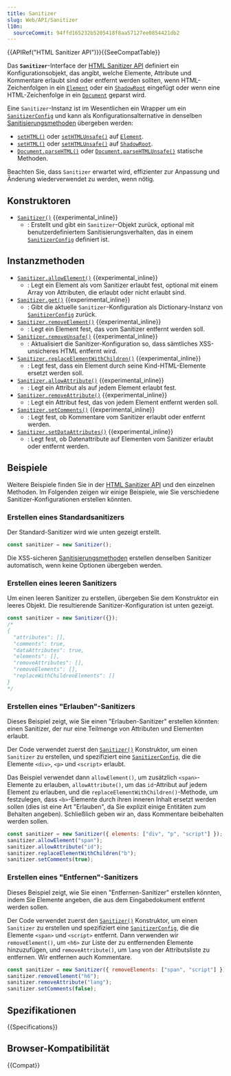 ```yaml
---
title: Sanitizer
slug: Web/API/Sanitizer
l10n:
  sourceCommit: 94ffd165232b5205418f8aa57127ee0854421db2
---
```


{{APIRef("HTML Sanitizer API")}}{{SeeCompatTable}}

Das **`Sanitizer`**-Interface der [HTML Sanitizer API](/de/docs/Web/API/HTML_Sanitizer_API) definiert ein Konfigurationsobjekt, das angibt, welche Elemente, Attribute und Kommentare erlaubt sind oder entfernt werden sollten, wenn HTML-Zeichenfolgen in ein [`Element`](/de/docs/Web/API/Element) oder ein [`ShadowRoot`](/de/docs/Web/API/ShadowRoot) eingefügt oder wenn eine HTML-Zeichenfolge in ein [`Document`](/de/docs/Web/API/Document) geparst wird.

Eine `Sanitizer`-Instanz ist im Wesentlichen ein Wrapper um ein [`SanitizerConfig`](/de/docs/Web/API/SanitizerConfig) und kann als Konfigurationsalternative in denselben [Sanitisierungsmethoden](/de/docs/Web/API/HTML_Sanitizer_API#sanitization_methods) übergeben werden:

- [`setHTML()`](/de/docs/Web/API/Element/setHTML) oder [`setHTMLUnsafe()`](/de/docs/Web/API/Element/setHTMLUnsafe) auf [`Element`](/de/docs/Web/API/Element).
- [`setHTML()`](/de/docs/Web/API/ShadowRoot/setHTML) oder [`setHTMLUnsafe()`](/de/docs/Web/API/ShadowRoot/setHTMLUnsafe) auf [`ShadowRoot`](/de/docs/Web/API/ShadowRoot).
- [`Document.parseHTML()`](/de/docs/Web/API/Document/parseHTML_static) oder [`Document.parseHTMLUnsafe()`](/de/docs/Web/API/Document/parseHTMLUnsafe_static) statische Methoden.

Beachten Sie, dass `Sanitizer` erwartet wird, effizienter zur Anpassung und Änderung wiederverwendet zu werden, wenn nötig.

## Konstruktoren

- [`Sanitizer()`](/de/docs/Web/API/Sanitizer/Sanitizer) {{experimental_inline}}
  - : Erstellt und gibt ein `Sanitizer`-Objekt zurück, optional mit benutzerdefiniertem Sanitisierungsverhalten, das in einem [`SanitizerConfig`](/de/docs/Web/API/SanitizerConfig) definiert ist.

## Instanzmethoden

- [`Sanitizer.allowElement()`](/de/docs/Web/API/Sanitizer/allowElement) {{experimental_inline}}
  - : Legt ein Element als vom Sanitizer erlaubt fest, optional mit einem Array von Attributen, die erlaubt oder nicht erlaubt sind.
- [`Sanitizer.get()`](/de/docs/Web/API/Sanitizer/get) {{experimental_inline}}
  - : Gibt die aktuelle `Sanitizer`-Konfiguration als Dictionary-Instanz von [`SanitizerConfig`](/de/docs/Web/API/SanitizerConfig) zurück.
- [`Sanitizer.removeElement()`](/de/docs/Web/API/Sanitizer/removeElement) {{experimental_inline}}
  - : Legt ein Element fest, das vom Sanitizer entfernt werden soll.
- [`Sanitizer.removeUnsafe()`](/de/docs/Web/API/Sanitizer/removeUnsafe) {{experimental_inline}}
  - : Aktualisiert die Sanitizer-Konfiguration so, dass sämtliches XSS-unsicheres HTML entfernt wird.
- [`Sanitizer.replaceElementWithChildren()`](/de/docs/Web/API/Sanitizer/replaceElementWithChildren) {{experimental_inline}}
  - : Legt fest, dass ein Element durch seine Kind-HTML-Elemente ersetzt werden soll.
- [`Sanitizer.allowAttribute()`](/de/docs/Web/API/Sanitizer/allowAttribute) {{experimental_inline}}
  - : Legt ein Attribut als auf jedem Element erlaubt fest.
- [`Sanitizer.removeAttribute()`](/de/docs/Web/API/Sanitizer/removeAttribute) {{experimental_inline}}
  - : Legt ein Attribut fest, das von jedem Element entfernt werden soll.
- [`Sanitizer.setComments()`](/de/docs/Web/API/Sanitizer/setComments) {{experimental_inline}}
  - : Legt fest, ob Kommentare vom Sanitizer erlaubt oder entfernt werden.
- [`Sanitizer.setDataAttributes()`](/de/docs/Web/API/Sanitizer/setDataAttributes) {{experimental_inline}}
  - : Legt fest, ob Datenattribute auf Elementen vom Sanitizer erlaubt oder entfernt werden.

## Beispiele

Weitere Beispiele finden Sie in der [HTML Sanitizer API](/de/docs/Web/API/HTML_Sanitizer_API) und den einzelnen Methoden. Im Folgenden zeigen wir einige Beispiele, wie Sie verschiedene Sanitizer-Konfigurationen erstellen könnten.

### Erstellen eines Standardsanitizers

Der Standard-Sanitizer wird wie unten gezeigt erstellt.

```js
const sanitizer = new Sanitizer();
```

Die XSS-sicheren [Sanitisierungsmethoden](/de/docs/Web/API/HTML_Sanitizer_API#sanitization_methods) erstellen denselben Sanitizer automatisch, wenn keine Optionen übergeben werden.

### Erstellen eines leeren Sanitizers

Um einen leeren Sanitizer zu erstellen, übergeben Sie dem Konstruktor ein leeres Objekt. Die resultierende Sanitizer-Konfiguration ist unten gezeigt.

```js
const sanitizer = new Sanitizer({});
/*
{
  "attributes": [],
  "comments": true,
  "dataAttributes": true,
  "elements": [],
  "removeAttributes": [],
  "removeElements": [],
  "replaceWithChildrenElements": []
}
*/
```

### Erstellen eines "Erlauben"-Sanitizers

Dieses Beispiel zeigt, wie Sie einen "Erlauben-Sanitizer" erstellen könnten: einen Sanitizer, der nur eine Teilmenge von Attributen und Elementen erlaubt.

Der Code verwendet zuerst den [`Sanitizer()`](/de/docs/Web/API/Sanitizer/Sanitizer) Konstruktor, um einen `Sanitizer` zu erstellen, und spezifiziert eine [`SanitizerConfig`](/de/docs/Web/API/SanitizerConfig), die die Elemente `<div>`, `<p>` und `<script>` erlaubt.

Das Beispiel verwendet dann `allowElement()`, um zusätzlich `<span>`-Elemente zu erlauben, `allowAttribute()`, um das `id`-Attribut auf jedem Element zu erlauben, und die `replaceElementWithChildren()`-Methode, um festzulegen, dass `<b>`-Elemente durch ihren inneren Inhalt ersetzt werden sollen (dies ist eine Art "Erlauben", da Sie explizit einige Entitäten zum Behalten angeben). Schließlich geben wir an, dass Kommentare beibehalten werden sollen.

```js
const sanitizer = new Sanitizer({ elements: ["div", "p", "script"] });
sanitizer.allowElement("span");
sanitizer.allowAttribute("id");
sanitizer.replaceElementWithChildren("b");
sanitizer.setComments(true);
```

### Erstellen eines "Entfernen"-Sanitizers

Dieses Beispiel zeigt, wie Sie einen "Entfernen-Sanitizer" erstellen könnten, indem Sie Elemente angeben, die aus dem Eingabedokument entfernt werden sollen.

Der Code verwendet zuerst den [`Sanitizer()`](/de/docs/Web/API/Sanitizer/Sanitizer) Konstruktor, um einen `Sanitizer` zu erstellen und spezifiziert eine [`SanitizerConfig`](/de/docs/Web/API/SanitizerConfig), die die Elemente `<span>` und `<script>` entfernt. Dann verwenden wir `removeElement()`, um `<h6>` zur Liste der zu entfernenden Elemente hinzuzufügen, und `removeAttribute()`, um `lang` von der Attributsliste zu entfernen. Wir entfernen auch Kommentare.

```js
const sanitizer = new Sanitizer({ removeElements: ["span", "script"] });
sanitizer.removeElement("h6");
sanitizer.removeAttribute("lang");
sanitizer.setComments(false);
```

## Spezifikationen

{{Specifications}}

## Browser-Kompatibilität

{{Compat}}
